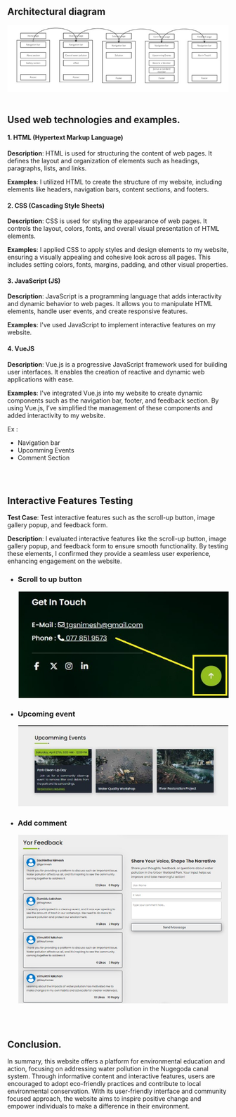 <!-- <h2>Understanding Water Pollution.</h2>
<p>Water pollution happens when harmful things like chemicals, trash, and sewage get into rivers, lakes, and oceans, making the water dirty and unsafe for plants, animals, and people. It's a big 
problem because clean water is essential for drinking, swimming, and supporting life. Protecting our waterways from pollution is crucial for the health of our environment and communities.</p>

<h2>Navigating Urban Wetland Park Water Pollutio.</h2> 
<p>I've selected Nugegoda Urban Wetland Park canal as my focus, particularly concerning water pollution. Let's delve into the intricate 
challenges posed by pollution in this vital waterway, exploring its causes, impacts, and potential solutions.</p>

</br>
</br>
<h2>Sub Problems.</h2>
 
<h4>1. Stagnant Water. </h4>
<p>The absence of proper water movement mechanisms allows 
pollutants to accumulate and stagnate in the lake. This stagnant 
condition facilitates the growth of algae and bacteria, further 
deteriorating water quality. </p>
 
<h4>2. Human Waste and Debris. </h4>
<p>Despite the park's natural beauty, visitors often contribute to 
pollution by littering plastics and garbage into the lake. </p>
 
<h4>3. Direct Discharge. </h4>
<p>Surrounding homes and businesses may unknowingly contribute to 
water pollution by directing their wastewater or drainage systems 
directly into the lake.</p>
-->
</br>
</br>
<h2>Architectural diagram</h2>
<img src="./read-me-res/Web capture_14-5-2024_20136_.jpeg">

</br>
</br>
<h2>Used web technologies and examples.</h2>

<h4>1. HTML (Hypertext Markup Language)</h4>
<p><b>Description</b>: HTML is used for structuring the content of web 
pages. It defines the layout and organization of elements such as 
headings, paragraphs, lists, and links. </p>
<p><b>Examples</b>: I utilized HTML to create the structure of my 
website, including elements like headers, navigation bars, 
content sections, and footers. </p>

<h4>2. CSS (Cascading Style Sheets)</h4>
<p><b>Description</b>: CSS is used for styling the appearance of web 
pages. It controls the layout, colors, fonts, and overall visual 
presentation of HTML elements. </p>
<p><b>Examples</b>: I applied CSS to apply styles and design elements to 
my website, ensuring a visually appealing and cohesive look 
across all pages. This includes setting colors, fonts, margins, 
padding, and other visual properties.</p>

<h4>3. JavaScript (JS)</h4>
<p><b>Description</b>: JavaScript is a programming language that adds 
interactivity and dynamic behavior to web pages. It allows you to 
manipulate HTML elements, handle user events, and create 
responsive features.</p>
<p><b>Examples</b>: I've used JavaScript to implement interactive features 
on my website. </p>

<h4>4. VueJS</h4>
<p><b>Description</b>:  Vue.js is a progressive JavaScript framework used for 
building user interfaces. It enables the creation of reactive and 
dynamic web applications with ease.</p>
<p><b>Examples</b>:  I've integrated Vue.js into my website to create dynamic 
components such as the navigation bar, footer, and feedback 
section. By using Vue.js, I’ve simplified the management of these 
components and added interactivity to my website.</p>
<p>Ex : </p>
<ul>
  <li>Navigation bar</li>
  <li>Upcomming Events </li>
  <li>Comment Section</li>
</ul>

</br>
</br>
<h2>Interactive Features Testing </h2>
<p><b>Test Case</b>: Test interactive features such as the scroll-up 
button, image gallery popup, and feedback form. </p>
<p><b>Description</b>: I evaluated interactive features like the scroll-up 
button, image gallery popup, and feedback form to ensure 
smooth functionality. By testing these elements, I confirmed they 
provide a seamless user experience, enhancing engagement on 
the website.</p>
<ul>
  <li>
    <h3>Scroll to up button</h3>
    <img src="./read-me-res/Web capture_14-5-2024_20408_.jpeg">
  </li>
  <li>
    <h3>Upcoming event</h3>
    <img src="./read-me-res/Web capture_14-5-2024_204021_.jpeg">
  </li>
  <li>
    <h3>Add comment</h3>
    <img src="./read-me-res/Web capture_14-5-2024_204041_.jpeg">
  </li>
</ul>

</br>
</br>
<h2>Conclusion.</h2> 
<p>In summary, this website offers a platform for environmental education 
and action, focusing on addressing water pollution in the Nugegoda canal 
system. Through informative content and interactive features, users are 
encouraged to adopt eco-friendly practices and contribute to local 
environmental conservation. With its user-friendly interface and community
focused approach, the website aims to inspire positive change and empower 
individuals to make a difference in their environment.</p> 

